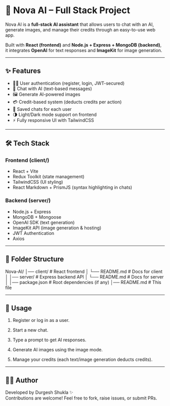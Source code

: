 # 🌌 Nova AI – Full Stack Project

Nova AI is a **full-stack AI assistant** that allows users to chat with an AI, generate images, and manage their credits through an easy-to-use web app.  

Built with **React (frontend)** and **Node.js + Express + MongoDB (backend)**, it integrates **OpenAI** for text responses and **ImageKit** for image generation.

---

## ✨ Features

- 🧑‍💻 User authentication (register, login, JWT-secured)
- 💬 Chat with AI (text-based messages)
- 🖼️ Generate AI-powered images
- 💳 Credit-based system (deducts credits per action)
- 📂 Saved chats for each user
- 🌗 Light/Dark mode support on frontend
- ⚡ Fully responsive UI with TailwindCSS

---

## 🛠️ Tech Stack

### Frontend (client/)
- React + Vite
- Redux Toolkit (state management)
- TailwindCSS (UI styling)
- React Markdown + PrismJS (syntax highlighting in chats)

### Backend (server/)
- Node.js + Express
- MongoDB + Mongoose
- OpenAI SDK (text generation)
- ImageKit API (image generation & hosting)
- JWT Authentication
- Axios

---

## 📂 Folder Structure
Nova-AI/
│── client/ # React frontend
│ └── README.md # Docs for client
│
│── server/ # Express backend API
│ └── README.md # Docs for server
│
│── package.json # Root dependencies (if any)
│── README.md # This file

---

## 🚀 Usage

1. Register or log in as a user.

2. Start a new chat.

3. Type a prompt to get AI responses.

4. Generate AI images using the image mode.

5. Manage your credits (each text/image generation deducts credits).

---
## 👨‍💻 Author

Developed by Durgesh Shukla ✨<br>
Contributions are welcome! Feel free to fork, raise issues, or submit PRs.